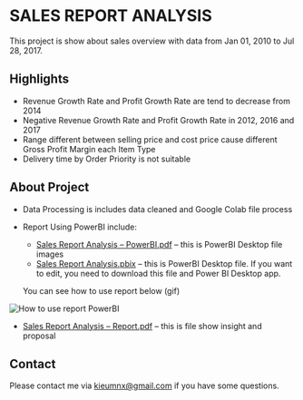 # SALES REPORT ANALYSIS

This project is show about sales overview with data from Jan 01, 2010 to Jul 28, 2017.

## Highlights

- Revenue Growth Rate and Profit Growth Rate are tend to decrease from 2014
- Negative Revenue Growth Rate and Profit Growth Rate in 2012, 2016 and 2017
- Range different between selling price and cost price cause different Gross Profit Margin each Item Type
- Delivery time by Order Priority is not suitable

## About Project

- Data Processing is includes data cleaned and Google Colab file process
- Report Using PowerBI include:
	- [Sales Report Analysis – PowerBI.pdf](https://github.com/mnxk2001/Sales-Report-Analysis/blob/dd3478572232eaef76ee72f0833e85ed578c95b0/Report%20Using%20PowerBI/Sales%20Report%20Analysis%20-%20PowerBI.pdf) – this is PowerBI Desktop file images
	- [Sales Report Analysis.pbix](https://github.com/mnxk2001/Sales-Report-Analysis/blob/dd3478572232eaef76ee72f0833e85ed578c95b0/Report%20Using%20PowerBI/Sales%20Report%20Analysis.pbix) – this is PowerBI Desktop file. If you want to edit, you need to download this file and Power BI Desktop app.

	You can see how to use report below (gif)

![How to use report PowerBI](/use_report.gif)
- [Sales Report Analysis – Report.pdf](https://github.com/mnxk2001/Sales-Report-Analysis/blob/dd3478572232eaef76ee72f0833e85ed578c95b0/Sales%20Report%20Analysis%20-%20Report.pdf) – this is file show insight and proposal

## Contact

Please contact me via [kieumnx@gmail.com](mailto:kieumnx@gmail.com) if you have some questions.
